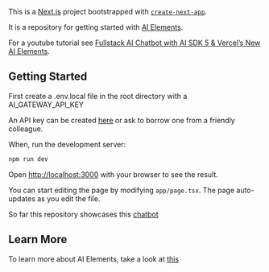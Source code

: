 This is a [Next.js](https://nextjs.org) project bootstrapped with [`create-next-app`](https://nextjs.org/docs/app/api-reference/cli/create-next-app).

It is a repository for getting started with [AI Elements](https://ai-sdk.dev/elements/overview).

For a youtube tutorial see [Fullstack AI Chatbot with AI SDK 5 & Vercel’s New AI Elements](https://www.youtube.com/watch?v=6lur_Yit4PM).

## Getting Started

First create a .env.local file in the root directory with a AI_GATEWAY_API_KEY 

An API key can be created [here](https://vercel.com/d?to=%2F%5Bteam%5D%2F%7E%2Fai%2Fapi-keys&title=Get%20your%20AI%20Gateway%20key)
or ask to borrow one from a friendly colleague.

When, run the development server:

```bash
npm run dev
```

Open [http://localhost:3000](http://localhost:3000) with your browser to see the result.

You can start editing the page by modifying `app/page.tsx`. The page auto-updates as you edit the file.

So far this repository showcases this [chatbot](https://ai-sdk.dev/elements/examples/chatbot)

## Learn More

To learn more about AI Elements, take a look at [this](https://vercel.com/changelog/introducing-ai-elements)

